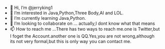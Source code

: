 - 👋 Hi, I’m @jerryking1
- 👀 I’m interested in Java,Python,Three Body,AI and LOL.
- 🌱 I’m currently learning Java,Python.
- 💞️ I’m looking to collaborate on ... actually,I dont know what that means
- 📫 How to reach me ...There has two ways to reach me.one is Twitter,but I foget the Account.another one is QQ.Yes,you are not wrong,although its not very formal,but this is only way you can contact me.
